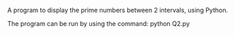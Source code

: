 A program to display the prime numbers between 2 intervals, using Python.


The program can be run by using the command:
python Q2.py

